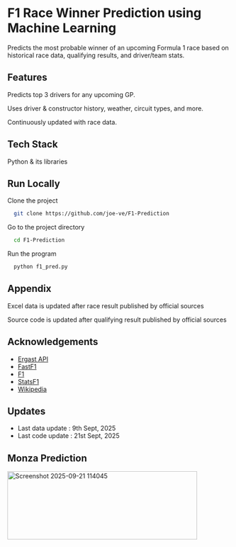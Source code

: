 
# F1 Race Winner Prediction using Machine Learning

Predicts the most probable winner of an upcoming Formula 1 race based on historical race data, qualifying results, and driver/team stats.


## Features

Predicts top 3 drivers for any upcoming GP.

Uses driver & constructor history, weather, circuit types, and more.

Continuously updated with race data.


## Tech Stack

Python & its libraries


## Run Locally

Clone the project

```bash
  git clone https://github.com/joe-ve/F1-Prediction
```

Go to the project directory

```bash
  cd F1-Prediction
```

Run the program

```bash
  python f1_pred.py
```


## Appendix

Excel data is updated after race result published by official sources

Source code is updated after qualifying result published by official sources


## Acknowledgements

 - [Ergast API](https://ergast.com/mrd/)
 - [FastF1](https://github.com/theOehrly/Fast-F1)
 - [F1](https://www.formula1.com/)
 - [StatsF1](https://www.statsf1.com/)
 - [Wikipedia](https://www.wikipedia.org/)


## Updates

- Last data update : 9th Sept, 2025
- Last code update : 21st Sept, 2025

## Monza Prediction
<img width="428" height="154" alt="Screenshot 2025-09-21 114045" src="https://github.com/user-attachments/assets/73446d0e-10b3-4f58-b9c2-91a30c7a586e" />


